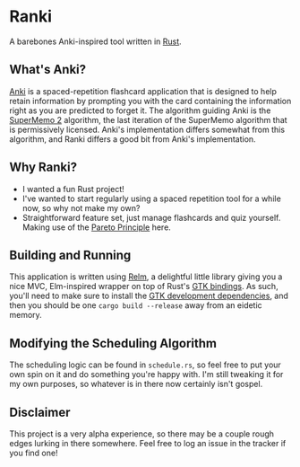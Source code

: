 # Ranki
A barebones Anki-inspired tool written in <a href="https://www.rust-lang.org/">Rust</a>.

## What's Anki?
<a href="https://apps.ankiweb.net/">Anki</a> is a spaced-repetition flashcard application
that is designed to help retain information by prompting you with the card
containing the information right as you are predicted to forget it. The algorithm
guiding Anki is the
<a href="https://www.supermemo.com/en/archives1990-2015/english/ol/sm2">SuperMemo 2</a>
algorithm, the last iteration of the SuperMemo algorithm that is permissively
licensed. Anki's implementation differs somewhat from this algorithm, and Ranki
differs a good bit from Anki's implementation.

## Why Ranki?
- I wanted a fun Rust project!
- I've wanted to start regularly using a spaced repetition tool for a while now,
so why not make my own?
- Straightforward feature set, just manage flashcards and quiz yourself. Making
use of the <a href="https://en.wikipedia.org/wiki/Pareto_principle">Pareto Principle</a>
here.

## Building and Running
This application is written using <a href="https://github.com/antoyo/relm">Relm</a>,
a delightful little library giving you a nice MVC, Elm-inspired wrapper on top
of Rust's <a href="https://gtk-rs.org/">GTK bindings</a>. As such, you'll need
to make sure to install the
<a href="https://www.gtk.org/docs/installations/">GTK development dependencies</a>,
and then you should be one `cargo build --release` away from an eidetic memory.

## Modifying the Scheduling Algorithm
The scheduling logic can be found in `schedule.rs`, so feel free to put your own
spin on it and do something you're happy with. I'm still tweaking it for my own
purposes, so whatever is in there now certainly isn't gospel.

## Disclaimer
This project is a very alpha experience, so there may be a couple rough edges
lurking in there somewhere. Feel free to log an issue in the tracker if you find
one!
